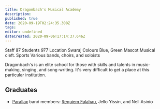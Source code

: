 ```yaml
---
title: Dragonbach's Musical Academy
description: 
published: true
date: 2020-09-19T02:24:35.308Z
tags: 
editor: undefined
dateCreated: 2020-09-06T17:14:37.646Z
---
```


Staff 	87
Students 	977
Location 	Swaraj
Colours 	Blue, Green
Mascot 	Musical cleft.
Sports 	Various bands, choirs, and soloists

Dragonbach's is an elite school for those with skills and talents in music-making, singing, and song-writing. It's very difficult to get a place at this particular institution.

## Graduates

- [Parallax](/entertainment/parallax) band members: [Requiem Falahau](/characters/requiem-falahau), Jello Yissin, and Nell Asinio